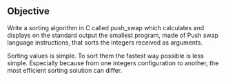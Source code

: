 ## Objective

  Write a sorting algorithm in C called push_swap which calculates and displays
  on the standard output the smallest program, made of Push swap language instructions,
  that sorts the integers received as arguments.
  
  
  Sorting values is simple. To sort them the fastest way possible is less simple. Especially
  because from one integers configuration to another, the most efficient sorting solution can
  differ.
